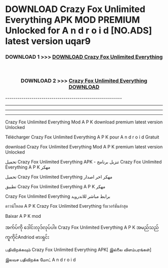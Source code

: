 # DOWNLOAD Crazy Fox Unlimited Everything  APK MOD PREMIUM Unlocked for A n d r o i d [NO.ADS] latest version uqar9 



<div align="center">

<h3>DOWNLOAD 1 >>> <a href="https://getmod2.web.app/?judul=Crazy Fox Unlimited Everything ">DOWNLOAD Crazy Fox Unlimited Everything </a></h3><br>

<h3>DOWNLOAD 2 >>> <a href="https://getmod2.web.app/?judul=Crazy Fox Unlimited Everything ">Crazy Fox Unlimited Everything  DOWNLOAD </a></h3>

</div>
----------------------------------------------------------

----------------------------------------------------------

----------------------------------------------------------

----------------------------------------------------------

Crazy Fox Unlimited Everything  Mod A P K download premium latest version Unlocked

Télécharger Crazy Fox Unlimited Everything  A P K pour A n d r o i d Gratuit

download Crazy Fox Unlimited Everything  Mod A P K premium latest version Unlocked

تحميل Crazy Fox Unlimited Everything  APK - تنزيل برنامج Crazy Fox Unlimited Everything  A P K مهكر

تحميل Crazy Fox Unlimited Everything  مهكر اخر اصدار

تطبيق Crazy Fox Unlimited Everything  A P K مهكر

Crazy Fox Unlimited Everything  برابط مباشر للاندرويد

ดาวน์โหลด A P K Crazy Fox Unlimited Everything  รับเวอร์ชันล่าสุด

Baixar A P K mod

အက်ပ်ကို ဒေါင်းလုဒ်လုပ်ပါ။ Crazy Fox Unlimited Everything  A P K အမည်သည်ကူကိုင်Andriod ဗားရှင်း

பதிவிறக்கவும் Crazy Fox Unlimited Everything  APK[ இல்லை விளம்பரங்கள்] 
 
இலவச பதிவிறக்க மோட் A n d r o i d



